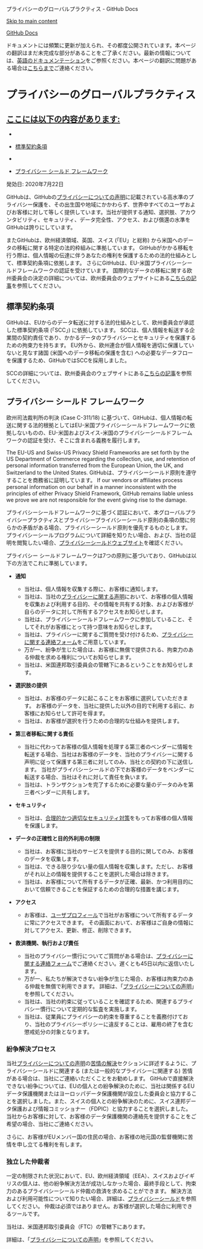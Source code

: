 プライバシーのグローバルプラクティス - GitHub Docs

[Skip to main content](#main-content)

[](/ja)[GitHub Docs](/ja)

ドキュメントには頻繁に更新が加えられ、その都度公開されています。本ページの翻訳はまだ未完成な部分があることをご了承ください。最新の情報については、[英語のドキュメンテーション](/en)をご参照ください。本ページの翻訳に問題がある場合は[こちらまで](https://github.com/contact?form[subject]=translation%20issue%20on%20docs.github.com&form[comments]=)ご連絡ください。

プライバシーのグローバルプラクティス
==========

[ここには以下の内容があります:](/site-policy/privacy-policies/global-privacy-practices#in-this-article)
----------

*
* [標準契約条項](#standard-contractual-clauses)

*
* [プライバシー シールド フレームワーク](#privacy-shield-framework)

発効日: 2020年7月22日

GitHubは、GitHubの[プライバシーについての声明](/ja/github/site-policy/github-privacy-statement#githubs-global-privacy-practices)に記載されている高水準のプライバシー保護を、その出生国や地域にかかわらず、世界中すべてのユーザおよびお客様に対して等しく提供しています。当社が提供する通知、選択肢、アカウンタビリティ、セキュリティ、データ完全性、アクセス、および償還の水準をGitHubは誇りにしています。

またGitHubは、欧州経済領域、英国、スイス (「EU」と総称) から米国へのデータの移転に関する特定の法的枠組みに準拠しています。 GitHubがかかる移転を行う際は、個人情報の伝達に伴うあなたの権利を保護するための法的仕組みとして、標準契約条項に依拠します。 さらにGitHubは、EU-米国プライバシーシールドフレームワークの認証を受けています。 国際的なデータの移転に関する欧州委員会の決定の詳細については、欧州委員会のウェブサイトにある[こちらの記事](https://ec.europa.eu/info/law/law-topic/data-protection/international-dimension-data-protection_en)を参照してください。

[](#standard-contractual-clauses)標準契約条項
----------

GitHubは、EUからのデータ転送に対する法的仕組みとして、欧州委員会が承認した標準契約条項 (「SCC」) に依拠しています。 SCCは、個人情報を転送する企業間の契約責任であり、かかるデータのプライバシーとセキュリティを保護するための拘束力を持ちます。 EU外から、欧州連合が個人情報を適切に保護していないと見なす諸国 (米国へのデータ移転の保護を含む) への必要なデータフローを保護するため、GitHubではSCCを採用しました。

SCCの詳細については、欧州委員会のウェブサイトにある[こちらの記事](https://ec.europa.eu/info/law/law-topic/data-protection/international-dimension-data-protection/standard-contractual-clauses-scc_en)を参照してください。

[](#privacy-shield-framework)プライバシー シールド フレームワーク
----------

欧州司法裁判所の判決 (Case C-311/18) に基づいて、GitHubは、個人情報の転送に関する法的根拠としてはEU-米国プライバシーシールドフレームワークに依拠しないものの、EU-米国およびスイス-米国のプライバシーシールドフレームワークの認証を受け、そこに含まれる義務を履行します。

The EU-US and Swiss-US Privacy Shield Frameworks are set forth by the US Department of Commerce regarding the collection, use, and retention of personal information transferred from the European Union, the UK, and Switzerland to the United States. GitHubは、プライバシーシールド原則を遵守することを商務省に証明しています。 If our vendors or affiliates process personal information on our behalf in a manner inconsistent with the principles of either Privacy Shield Framework, GitHub remains liable unless we prove we are not responsible for the event giving rise to the damage.

プライバシーシールドフレームワークに基づく認証において、本グローバルプライバシープラクティスとプライバシープライバシーシールド原則の条項の間に何らかの矛盾がある場合、プライバシーシールド原則を優先するものとします。 プライバシーシールプログラムについて詳細を知りたい場合、および、当社の証明を閲覧したい場合、[プライバシーシールドウェブサイト](https://www.privacyshield.gov/)を確認ください。

プライバシー シールドフレームワークは7つの原則に基づいており、GitHubは以下の方法でこれに準拠しています。

* **通知**
  * 当社は、個人情報を収集する際に、お客様に通知します。
  * 当社は、当社の[プライバシーに関する声明](/ja/articles/github-privacy-statement)において、お客様の個人情報を収集および利用する目的、その情報を共有する対象、およびお客様が自らのデータに対して所有するアクセスをお知らせします。
  * 当社は、プライバシーシールドフレームワークに参加していること、そしてそれがお客様にとって持つ意味をお知らせします。
  * 当社は、プライバシーに関するご質問を受け付けるため、[プライバシーに関する連絡フォーム](https://github.com/contact/privacy)をご用意しています。
  * 万が一、紛争が生じた場合は、お客様に無償で提供される、拘束力のある仲裁を求める権利についてお知らせします。
  * 当社は、米国連邦取引委員会の管轄下にあるということをお知らせします。

* **選択肢の提供**
  * 当社は、お客様のデータに起こることをお客様に選択していただきます。 お客様のデータを、当社に提供した以外の目的で利用する前に、お客様にお知らせして許可を得ます。
  * 当社は、お客様が選択を行うための合理的な仕組みを提供します。

* **第三者移転に関する責任**
  * 当社に代わってお客様の個人情報を処理する第三者のベンダーに情報を転送する場合、当社はお客様のデータを、当社のプライバシーに関する声明に従って保護する第三者に対してのみ、当社との契約の下に送信します。 当社がプライバシーシールドの下でお客様のデータをベンダーに転送する場合、当社はそれに対して責任を負います。
  * 当社は、トランザクションを完了するために必要な量のデータのみを第三者ベンダーに共有します。

* **セキュリティ**
  * 当社は、[合理的かつ適切なセキュリティ対策](https://github.com/security)をもってお客様の個人情報を保護します。

* **データの正確性と目的外利用の制限**
  * 当社は、お客様に当社のサービスを提供する目的に関してのみ、お客様のデータを収集します。
  * 当社は、できる限り少ない量の個人情報を収集します。ただし、お客様がそれ以上の情報を提供することを選択した場合は除きます。
  * 当社は、お客様について所有するデータが正確、最新、かつ利用目的において信頼できることを保証するための合理的な措置を講じます。

* **アクセス**
  * お客様は、[ユーザプロフィール](https://github.com/settings/profile)で当社がお客様について所有するデータに常にアクセスできます。 その画面において、お客様はご自身の情報に対してアクセス、更新、修正、削除できます。

* **救済機関、執行および責任**
  * 当社のプライバシー慣行についてご質問がある場合は、[プライバシーに関する連絡フォーム](https://github.com/contact/privacy)でご連絡ください。遅くとも45日以内に返信いたします。
  * 万が一、私たちが解決できない紛争が生じた場合、お客様は拘束力のある仲裁を無償で利用できます。 詳細は、「[プライバシーについての声明](/ja/articles/github-privacy-statement)」を参照してください。
  * 当社は、当社の約束に従っていることを確認するため、関連するプライバシー慣行について定期的な監査を実施します。
  * 当社は、従業員にプライバシーの約束を尊重することを義務付けており、当社のプライバシーポリシーに違反することは、雇用の終了を含む懲戒処分の対象となります。

### [](#dispute-resolution-process)紛争解決プロセス ###

当社[プライバシーについての声明](/ja/github/site-policy/github-privacy-statement)の[苦情の解決](/ja/github/site-policy/github-privacy-statement#resolving-complaints)セクションに詳述するように、プライバシーシールドに関連する (または一般的なプライバシーに関連する) 苦情がある場合は、当社にご連絡いただくことをお勧めします。 GitHubで直接解決できない紛争については、EUの個人との紛争解決のために、当社は関係するEUデータ保護機関またはヨーロッパデータ保護機関が設立した委員会と協力することを選択しました。また、スイスの個人との紛争解決のために、スイス連邦データ保護および情報コミッショナー（FDPIC）と協力することを選択しました。 当社からお客様に対して、お客様のデータ保護機関の連絡先を提供することをご希望の場合、当社にご連絡ください。

さらに、お客様がEUメンバー国の住民の場合、お客様の地元国の監督機関に苦情を申し立てる権利を有します。

### [](#independent-arbitration)独立した仲裁者 ###

一定の制限された状況において、EU、欧州経済領域（EEA）、スイスおよびイギリスの個人は、他の紛争解決方法が成功しなかった場合、最終手段として、拘束力のあるプライバシーシールド仲裁の救済を求めることができます。 解決方法および利用可能性について知りたい場合、詳細は、[プライバシーシールド](https://www.privacyshield.gov/article?id=ANNEX-I-introduction)を参照してください。 仲裁は必須ではありません。お客様が選択した場合に利用できるツールです。

当社は、米国連邦取引委員会（FTC）の管轄下にあります。

詳細は、「[プライバシーについての声明](/ja/articles/github-privacy-statement)」を参照してください。
